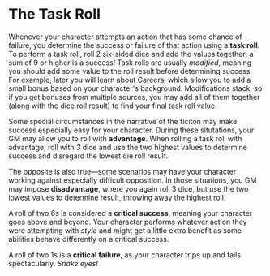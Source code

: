 # The Task Roll

Whenever your character attempts an action that has some chance of failure, you determine the success or failure of that action using a **task roll**. To perform a task roll, roll 2 six-sided dice and add the values together; a sum of 9 or higher is a success! Task rolls are usually *modified*, meaning you should add some value to the roll result before determining success. For example, later you will learn about Careers, which allow you to add a small bonus based on your character's background. Modifications stack, so if you get bonuses from multiple sources, you may add all of them together (along with the dice roll result) to find your final task roll value.

Some special circumstances in the narrative of the ficiton may make success especially easy for your character. During these situtations, your GM may allow you to roll with **advantage**. When rolling a task roll with advantage, roll with *3* dice and use the two highest values to determine success and disregard the lowest die roll result.

The opposite is also true—some scenarios may have your character working against especially difficult opposition. In those situations, you GM may impose **disadvantage**, where you again roll 3 dice, but use the two lowest values to determine result, throwing away the highest roll.

A roll of two 6s is considered a **critical success**, meaning your character goes above and beyond. Your character performs whatever action they were attempting with *style* and might get a little extra benefit as some abilities behave differently on a critical success.

A roll of two 1s is a **critical failure**, as your character trips up and fails spectacularly. *Snake eyes!*
